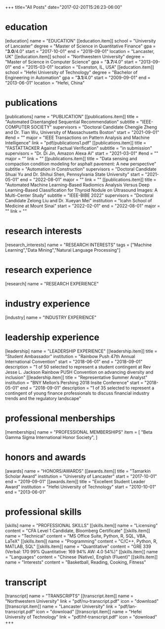 +++
title="All Posts"
date="2017-02-20T15:26:23-06:00"

# education
[education]
name = "EDUCATION"
[[education.item]]
school = "University of Lancaster"
degree = "Master of Science in Quantitative Finance"
gpa = "<b>3.0</b>/4.0"
start = "2017-10-01"
end = "2019-09-01"
location = "Lancaster, UK"
[[education.item]]
school = "Northwestern University"
degree = "Master of Science in Computer Science"
gpa = "<b>3.7</b>/4.0"
start = "2013-09-01"
end = "2015-03-01"
location = "Evanston, IL, USA"
[[education.item]]
school = "Hefei University of Technology"
degree = "Bachelor of Engineering in Automation"
gpa = "<b>3.1</b>/4.0"
start = "2009-09-01"
end = "2013-06-01"
location = "Hefei, China"


# publications
[publications]
name = "PUBLICATION"
[[publications.item]]
title = "Automated Disentangled Sequential Recommendation"
subtitle = "IEEE-COMPUTER SOCIETY"
supervisors = "Doctoral Candidate Chengjie Zheng and Dr. Tian Wu, University of Massachusetts Boston"
start = "2021-09-01"
#end = ""
major = "IEEE Transactions on Pattern Analysis and Machine Intelligence"
link = "pdf/publications1.pdf"
[[publications.item]]
title = "FASTATTACKER Against Factual Verification"
subtitle = "in submission"
supervisors = "Dr. Di Jin, Amazon Alexa AI"
start = "2021-03-01"
#end = ""
major = ""
link = ""
[[publications.item]]
title = "Data sensing and compaction condition modeling for asphalt pavement: A new perspective"
subtitle = "Automation in Construction"
supervisors = "Doctoral Candidate Shuai Yu and Dr. Shihui Shen, Pennsylvania State University"
start = "2021-05-01"
end = "2022-08-01"
major = ""
link = ""
[[publications.item]]
title = "Automated Machine Learning-Based Radiomics Analysis Versus Deep Learning-Based Classification for Thyroid Nodule on Ultrasound Images: A Multi-Center Study"
subtitle = "IEEE-BIBE 2022"
supervisors = "Doctoral Candidate Zelong Liu and Dr. Xueyan Mei"
institution = "Icahn School of Medicine at Mount Sinai"
start = "2022-02-01"
end = "2022-08-01"
major = ""
link = ""

# research interests
[research_interests]
name = "RESEARCH INTERESTS"
tags = ["Machine Learning","Data Mining","Natural Language Processing"]
# research experience
[research]
name = "RESEARCH EXPERIENCE"
# industry experience
[industry]
name = "INDUSTRY EXPERIENCE"
# leadership experience
[leadership]
name = "LEADERSHIP EXPERIENCE"
[[leadership.item]]
title = "Student Ambassador"
institution = "Rainbow Push 47th Annual International Convention"
start = "2018-06-01"
end = "2018-09-01"
description = "1 of 50 selected to represent a student contingent at Rev Jesse L. Jackson Rainbow PUSH Convention on advancing diversity and inclusion"
[[leadership.item]]
title = "Representative Summer Analyst"
institution = "BNY Mellon’s Pershing 2018 Insite Conference"
start = "2018-05-01"
end = "2018-09-01"
description = "1 of 35 selected to represent a contingent of young finance professionals to discuss financial industry trends and the regulatory landscape"

# professional menberships
[memberships]
name = "PROFESSIONAL MEMBERSHIPS"
item = [
    "Beta Gamma Sigma International Honor Society",
]


# honors and awards
[awards]
name = "HONORS/AWARDS"
[[awards.item]]
title = "Tamarkin Scholar Award"
institution = "University of Lancaster"
start = "2017-10-01"
end = "2019-09-01"
[[awards.item]]
title = "Excellent Student Leader Award"
institution = "Hefei University of Technology"
start = "2010-10-01"
end = "2013-06-01"


# professional skills
[skills]
name = "PROFESSIONAL SKILLS"
[[skills.item]]
name = "Licensing"
content = "CFA Level 1 Candidate, Bloomberg Certificate"
[[skills.item]]
name = "Technical"
content = "MS Office Suite, Python, R, SQL, VBA, LaTeX"
[[skills.item]]
name = "Programming"
content = "C/C++, Python, R, MATLAB, SQL"
[[skills.item]]
name = "Quantitative"
content = "GRE 339 (Verbal: 170 99% Quantitative: 169 94% AW: 4.0 54%)"
[[skills.item]]
name = "Languages"
content = "Chinese (Native), English (Fluent)"
[[skills.item]]
name = "Interests"
content = "Basketball, Reading, Cooking, Fitness"

# transcript
[transcript]
name = "TRANSCRIPTS"
[[transcript.item]]
name = "Northwestern University"
link = "pdf/nu-transcript.pdf"
icon = "download"
[[transcript.item]]
name = "Lancaster University"
link = "pdf/lan-transcript.pdf"
icon = "download"
[[transcript.item]]
name = "Hefei University of Technology"
link = "pdf/hf-transcript.pdf"
icon = "download"
+++